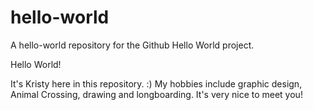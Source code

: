 # hello-world
A hello-world repository for the Github Hello World project. 

Hello World! 

It's Kristy here in this repository. :) My hobbies include graphic design, Animal Crossing, drawing and longboarding. It's very nice to meet you! 
